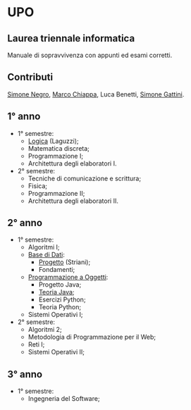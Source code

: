 # UPO

## Laurea triennale informatica

Manuale di sopravvivenza con appunti ed esami corretti.

## Contributi

[Simone Negro](https://www.github.com/simonenegro), [Marco Chiappa](https://github.com/Fizzo122001), Luca Benetti, [Simone Gattini](https://www.github.com/Ziocash).

## 1° anno

- 1° semestre:
  - [Logica](./1°Anno/1°Semestre/Logica) (Laguzzi);
  - Matematica discreta;
  - Programmazione I;
  - Architettura degli elaboratori I.
- 2° semestre:
  - Tecniche di comunicazione e scrittura;
  - Fisica;
  - Programmazione II;
  - Architettura degli elaboratori II.
  
## 2° anno

- 1° semestre:
  - Algoritmi I;
  - [Base di Dati](./2°Anno/1°Semestre/BaseDiDati):
    - [Progetto](./2°Anno/1°Semestre/BaseDiDati/Progetto) (Striani);
    - Fondamenti;
  - [Programmazione a Oggetti](./2°Anno/1°Semestre/ProgrammazioneAOggetti):
    - Progetto Java;
    - [Teoria Java](./2°Anno/1°Semestre/ProgrammazioneAOggetti/Java/TeoriaJava);
    - Esercizi Python;
    - Teoria Python;
  - Sistemi Operativi I;
- 2° semestre:
  - Algoritmi 2;
  - Metodologia di Programmazione per il Web;
  - Reti I;
  - Sistemi Operativi II;

## 3° anno

- 1° semestre:
  - Ingegneria del Software;
  